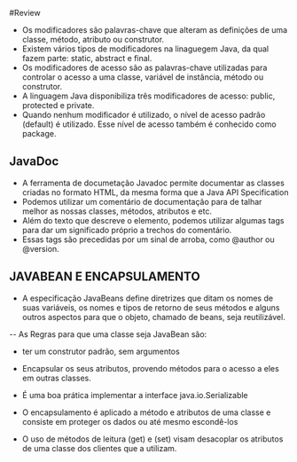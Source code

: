 #Review

- Os modificadores são palavras-chave que alteram as definições de uma classe, método, atributo ou construtor.
- Existem vários tipos de modificadores na linaguegem Java, da qual fazem parte: static, abstract e final.
- Os modificadores de acesso são as palavras-chave utilizadas para controlar o acesso a uma classe, variável de instância, método ou construtor.
- A linguagem Java disponibiliza três modificadores de acesso: public, protected e private.
- Quando nenhum modificador é utilizado, o nível de acesso padrão (default) é utilizado. Esse nível de acesso também é conhecido como package.

## JavaDoc

- A ferramenta de documetação Javadoc permite documentar as classes criadas no formato HTML, da mesma forma que a Java API Specification
- Podemos utilizar um comentário de documentação para de talhar melhor as nossas classes, métodos, atributos e etc.
- Além do texto que descreve o elemento, podemos utilizar algumas tags para dar um significado próprio a trechos do comentário.
- Essas tags são precedidas por um sinal de arroba, como @author ou @version.

## JAVABEAN E ENCAPSULAMENTO

- A especificação JavaBeans define diretrizes que ditam os nomes de suas variáveis, os nomes e tipos de retorno de seus métodos e alguns outros aspectos para que o objeto, chamado de beans, seja reutilizável.

-- As Regras para que uma classe seja JavaBean são:
- ter um construtor padrão, sem argumentos
- Encapsular os seus atributos, provendo métodos para o acesso a eles em outras classes.
- É uma boa prática implementar a interface java.io.Serializable

- O encapsulamento é aplicado a método e atributos de uma classe e consiste em proteger os dados ou até mesmo escondê-los
- O uso de métodos de leitura (get) e (set) visam desacoplar os atributos de uma classe dos clientes que a utilizam.




































